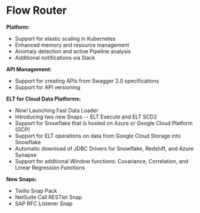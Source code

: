 # Flow Router

**Platform:**
* Support for elastic scaling in Kubernetes
* Enhanced memory and resource management
* Anomaly detection and active Pipeline analysis
* Additional notifications via Slack

**API Management:**
* Support for creating APIs from Swagger 2.0 specifications
* Support for API versioning 

**ELT for Cloud Data Platforms:**
* _New!_ Launching Fast Data Loader
* Introducing two new Snaps -- ELT Execute and ELT SCD2
* Support for Snowflake that is hosted on Azure or Google Cloud Platform (GCP)
* Support for ELT operations on data from Google Cloud Storage into Snowflake
* Automatic download of JDBC Drivers for Snowflake, Redshift, and Azure Synapse 
* Support for additional Window functions: Covariance, Correlation, and Linear Regression Functions

**New Snaps:**
* Twilio Snap Pack
* NetSuite Call RESTlet Snap
* SAP RFC Listener Snap
